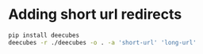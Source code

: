 # Adding short url redirects

```bash
pip install deecubes
deecubes -r ./deecubes -o . -a 'short-url' 'long-url'
```
